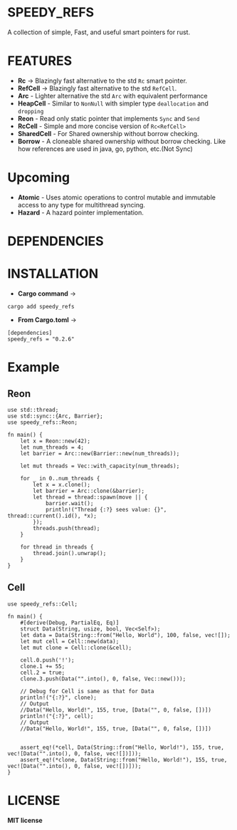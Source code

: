 # SPEEDY_REFS

A collection of simple, Fast, and useful smart pointers for rust.

# FEATURES

- **Rc** -> Blazingly fast alternative to the std `Rc` smart pointer.
- **RefCell** -> Blazingly fast alternative to the std `RefCell`.
- **Arc** - Lighter alternative the std `Arc` with equivalent performance
- **HeapCell** - Similar to `NonNull` with simpler type `deallocation` and `dropping`
- **Reon** - Read only static pointer that implements `Sync` and `Send`
- **RcCell** - Simple and more concise version of `Rc<RefCell>`
- **SharedCell** - For Shared ownership without borrow checking.
- **Borrow** - A cloneable shared ownership without borrow checking. Like how references are used in java, go, python, etc.(Not Sync)

# Upcoming

- **Atomic** - Uses atomic operations to control mutable and immutable access to any type for multithread syncing.
- **Hazard** - A hazard pointer implementation.

# DEPENDENCIES

# INSTALLATION

- **Cargo command** ->

```
cargo add speedy_refs
```

- **From Cargo.toml** ->

```
[dependencies]
speedy_refs = "0.2.6"
```

# Example

## Reon

```
use std::thread;
use std::sync::{Arc, Barrier};
use speedy_refs::Reon;

fn main() {
    let x = Reon::new(42);
    let num_threads = 4;
    let barrier = Arc::new(Barrier::new(num_threads));

    let mut threads = Vec::with_capacity(num_threads);

    for _ in 0..num_threads {
        let x = x.clone();
        let barrier = Arc::clone(&barrier);
        let thread = thread::spawn(move || {
            barrier.wait();
            println!("Thread {:?} sees value: {}", thread::current().id(), *x);
        });
        threads.push(thread);
    }

    for thread in threads {
        thread.join().unwrap();
    }
}

```

## Cell

```
use speedy_refs::Cell;

fn main() {
    #[derive(Debug, PartialEq, Eq)]
    struct Data(String, usize, bool, Vec<Self>);
    let data = Data(String::from("Hello, World"), 100, false, vec![]);
    let mut cell = Cell::new(data);
    let mut clone = Cell::clone(&cell);

    cell.0.push('!');
    clone.1 += 55;
    cell.2 = true;
    clone.3.push(Data("".into(), 0, false, Vec::new()));

    // Debug for Cell is same as that for Data
    println!("{:?}", clone);
    // Output
    //Data("Hello, World!", 155, true, [Data("", 0, false, [])])
    println!("{:?}", cell);
    // Output
    //Data("Hello, World!", 155, true, [Data("", 0, false, [])])


    assert_eq!(*cell, Data(String::from("Hello, World!"), 155, true, vec![Data("".into(), 0, false, vec![])]));
    assert_eq!(*clone, Data(String::from("Hello, World!"), 155, true, vec![Data("".into(), 0, false, vec![])]));
}
```

# LICENSE

**MIT license**
